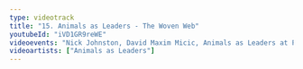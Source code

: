 ```yaml
---
type: videotrack
title: "15. Animals as Leaders - The Woven Web"
youtubeId: "iVD1GR9reWE"
videoevents: "Nick Johnston, David Maxim Micic, Animals as Leaders at Patronaat"
videoartists: ["Animals as Leaders"]
---
```

